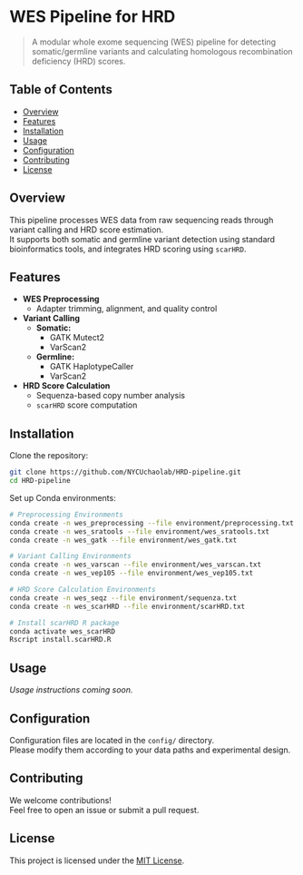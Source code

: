 # WES Pipeline for HRD

> A modular whole exome sequencing (WES) pipeline for detecting somatic/germline variants and calculating homologous recombination deficiency (HRD) scores.

## Table of Contents

- [Overview](#overview)
- [Features](#features)
- [Installation](#installation)
- [Usage](#usage)
- [Configuration](#configuration)
- [Contributing](#contributing)
- [License](#license)

## Overview

This pipeline processes WES data from raw sequencing reads through variant calling and HRD score estimation.  
It supports both somatic and germline variant detection using standard bioinformatics tools, and integrates HRD scoring using `scarHRD`.

## Features

- **WES Preprocessing**
  - Adapter trimming, alignment, and quality control
- **Variant Calling**
  - **Somatic:**
    - GATK Mutect2  
    - VarScan2  
  - **Germline:**
    - GATK HaplotypeCaller  
    - VarScan2  
- **HRD Score Calculation**
  - Sequenza-based copy number analysis
  - `scarHRD` score computation

## Installation

Clone the repository:

```bash
git clone https://github.com/NYCUchaolab/HRD-pipeline.git
cd HRD-pipeline
```

Set up Conda environments:
```bash
# Preprocessing Environments
conda create -n wes_preprocessing --file environment/preprocessing.txt
conda create -n wes_sratools --file environment/wes_sratools.txt
conda create -n wes_gatk --file environment/wes_gatk.txt

# Variant Calling Environments
conda create -n wes_varscan --file environment/wes_varscan.txt
conda create -n wes_vep105 --file environment/wes_vep105.txt

# HRD Score Calculation Environments
conda create -n wes_seqz --file environment/sequenza.txt
conda create -n wes_scarHRD --file environment/scarHRD.txt

# Install scarHRD R package
conda activate wes_scarHRD
Rscript install.scarHRD.R
```

## Usage

*Usage instructions coming soon.*

## Configuration

Configuration files are located in the `config/` directory.  
Please modify them according to your data paths and experimental design.

## Contributing

We welcome contributions!  
Feel free to open an issue or submit a pull request.

## License

This project is licensed under the [MIT License](LICENSE).